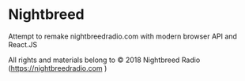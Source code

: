 # Nightbreed
Attempt to remake nightbreedradio.com with modern browser API and React.JS 

All rights and materials belong to © 2018 Nightbreed Radio (https://nightbreedradio.com )
